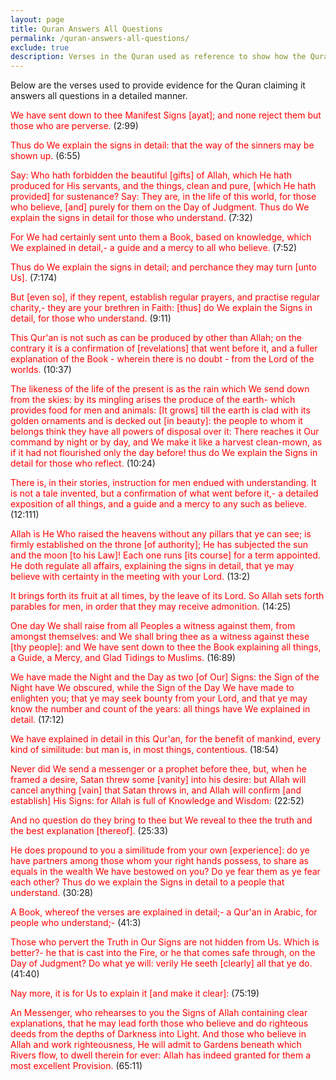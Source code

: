 ```yaml
---
layout: page
title: Quran Answers All Questions
permalink: /quran-answers-all-questions/
exclude: true
description: Verses in the Quran used as reference to show how the Quran answers all questions in a detailed manner. 
---
```


Below are the verses used to provide evidence for the Quran claiming it answers all questions in a detailed manner.

<span style="color:red;">We have sent down to thee Manifest Signs [ayat]; and none reject them but
those who are perverse.</span> (2:99)

<span style="color:red;">Thus do We explain the signs in detail: that the way of the sinners may be
shown up.</span> (6:55)

<span style="color:red;">Say: Who hath forbidden the beautiful [gifts] of Allah, which He hath
produced for His servants, and the things, clean and pure, [which He hath
provided] for sustenance? Say: They are, in the life of this world, for those
who believe, [and] purely for them on the Day of Judgment. Thus do We explain
the signs in detail for those who understand.</span> (7:32)

<span style="color:red;">For We had certainly sent unto them a Book, based on knowledge, which We
explained in detail,- a guide and a mercy to all who believe.</span> (7:52)

<span style="color:red;">Thus do We explain the signs in detail; and perchance they may turn [unto
Us].</span> (7:174)

<span style="color:red;">But [even so], if they repent, establish regular prayers, and practise
regular charity,- they are your brethren in Faith: [thus] do We explain the
Signs in detail, for those who understand.</span> (9:11)

<span style="color:red;">This Qur'an is not such as can be produced by other than Allah; on the
contrary it is a confirmation of [revelations] that went before it, and a fuller
explanation of the Book - wherein there is no doubt - from the Lord of the
worlds.</span> (10:37)

<span style="color:red;">The likeness of the life of the present is as the rain which We send down
from the skies: by its mingling arises the produce of the earth- which provides
food for men and animals: [It grows] till the earth is clad with its golden
ornaments and is decked out [in beauty]: the people to whom it belongs think
they have all powers of disposal over it: There reaches it Our command by night
or by day, and We make it like a harvest clean-mown, as if it had not flourished
only the day before! thus do We explain the Signs in detail for those who
reflect.</span> (10:24)

<span style="color:red;">There is, in their stories, instruction for men endued with understanding.
It is not a tale invented, but a confirmation of what went before it,- a
detailed exposition of all things, and a guide and a mercy to any such as
believe.</span> (12:111)

<span style="color:red;">Allah is He Who raised the heavens without any pillars that ye can see; is
firmly established on the throne [of authority]; He has subjected the sun and
the moon [to his Law]! Each one runs [its course] for a term appointed. He doth
regulate all affairs, explaining the signs in detail, that ye may believe with
certainty in the meeting with your Lord.</span> (13:2)

<span style="color:red;">It brings forth its fruit at all times, by the leave of its Lord. So Allah
sets forth parables for men, in order that they may receive admonition.</span> (14:25)

<span style="color:red;">One day We shall raise from all Peoples a witness against them, from amongst
themselves: and We shall bring thee as a witness against these [thy people]: and
We have sent down to thee the Book explaining all things, a Guide, a Mercy, and
Glad Tidings to Muslims.</span> (16:89)

<span style="color:red;">We have made the Night and the Day as two [of Our] Signs: the Sign of the
Night have We obscured, while the Sign of the Day We have made to enlighten you;
that ye may seek bounty from your Lord, and that ye may know the number and
count of the years: all things have We explained in detail.</span> (17:12)

<span style="color:red;">We have explained in detail in this Qur'an, for the benefit of mankind,
every kind of similitude: but man is, in most things, contentious.</span> (18:54)

<span style="color:red;">Never did We send a messenger or a prophet before thee, but, when he framed
a desire, Satan threw some [vanity] into his desire: but Allah will cancel
anything [vain] that Satan throws in, and Allah will confirm [and establish] His
Signs: for Allah is full of Knowledge and Wisdom:</span> (22:52)

<span style="color:red;">And no question do they bring to thee but We reveal to thee the truth and
the best explanation [thereof].</span> (25:33)

<span style="color:red;">He does propound to you a similitude from your own [experience]: do ye have
partners among those whom your right hands possess, to share as equals in the
wealth We have bestowed on you? Do ye fear them as ye fear each other? Thus do
we explain the Signs in detail to a people that understand.</span> (30:28)

<span style="color:red;">A Book, whereof the verses are explained in detail;- a Qur'an in Arabic, for
people who understand;-</span> (41:3)

<span style="color:red;">Those who pervert the Truth in Our Signs are not hidden from Us. Which is
better?- he that is cast into the Fire, or he that comes safe through, on the
Day of Judgment? Do what ye will: verily He seeth [clearly] all that ye do.</span> (41:40)

<span style="color:red;">Nay more, it is for Us to explain it [and make it clear]:</span> (75:19)

<span style="color:red;">An Messenger, who rehearses to you the Signs of Allah containing clear
explanations, that he may lead forth those who believe and do righteous deeds
from the depths of Darkness into Light. And those who believe in Allah and work
righteousness, He will admit to Gardens beneath which Rivers flow, to dwell
therein for ever: Allah has indeed granted for them a most excellent Provision.</span> (65:11)

